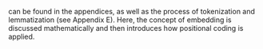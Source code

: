 can be found in the appendices, as well as the process of tokenization and lemmatization
(see Appendix E). Here, the concept of embedding is discussed mathematically and then
introduces how positional coding is applied.